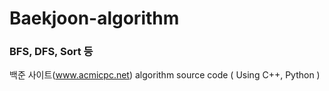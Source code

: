 # Baekjoon-algorithm

### BFS, DFS, Sort 등

백준 사이트(www.acmicpc.net) algorithm source code ( Using C++, Python )
